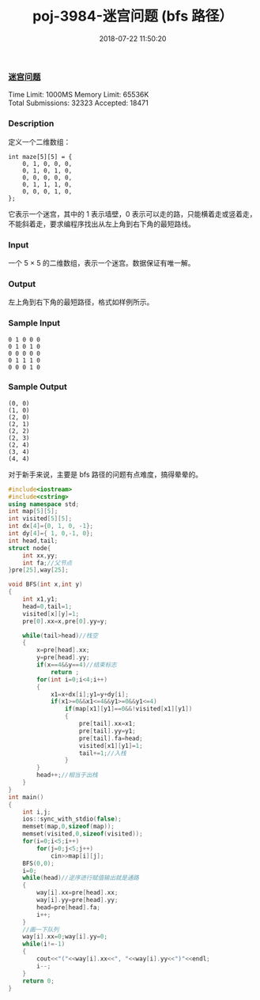 ﻿---
title: poj-3984-迷宫问题 (bfs 路径）
date: 2018-07-22 11:50:20
tags: ["BFS","ACM","POJ","C++","C"]
categories: ["ACM"]
---

### [迷宫问题](http://poj.org/problem?id=3984)
Time Limit: 1000MS		Memory Limit: 65536K  
Total Submissions: 32323		Accepted: 18471  

### Description

定义一个二维数组： 

	int maze[5][5] = {
		0, 1, 0, 0, 0,
		0, 1, 0, 1, 0,
		0, 0, 0, 0, 0,
		0, 1, 1, 1, 0,
		0, 0, 0, 1, 0,
	};

它表示一个迷宫，其中的 1 表示墙壁，0 表示可以走的路，只能横着走或竖着走，不能斜着走，要求编程序找出从左上角到右下角的最短路线。

### Input
一个 5 × 5 的二维数组，表示一个迷宫。数据保证有唯一解。

### Output
左上角到右下角的最短路径，格式如样例所示。

### Sample Input
	0 1 0 0 0
	0 1 0 1 0
	0 0 0 0 0
	0 1 1 1 0
	0 0 0 1 0

### Sample Output
	(0, 0)
	(1, 0)
	(2, 0)
	(2, 1)
	(2, 2)
	(2, 3)
	(2, 4)
	(3, 4)
	(4, 4)

对于新手来说，主要是 bfs 路径的问题有点难度，搞得晕晕的。

```cpp
#include<iostream>
#include<cstring>
using namespace std;
int map[5][5];
int visited[5][5];
int dx[4]={0, 1, 0, -1};
int dy[4]={ 1, 0,-1, 0};
int head,tail;
struct node{
	int xx,yy;
	int fa;//父节点
}pre[25],way[25];

void BFS(int x,int y)
{
	int x1,y1;
	head=0,tail=1;
	visited[x][y]=1;
	pre[0].xx=x,pre[0].yy=y;

	while(tail>head)//栈空
	{
		x=pre[head].xx;
		y=pre[head].yy;
		if(x==4&&y==4)//结束标志
			return ;
		for(int i=0;i<4;i++)
		{
			x1=x+dx[i];y1=y+dy[i];
			if(x1>=0&&x1<=4&&y1>=0&&y1<=4)
				if(map[x1][y1]==0&&!visited[x1][y1])
				{
					pre[tail].xx=x1;
					pre[tail].yy=y1;
					pre[tail].fa=head;
					visited[x1][y1]=1;
					tail+=1;//入栈
				}
		}
		head++;//相当于出栈
	}
}
int main()
{
	int i,j;
	ios::sync_with_stdio(false);
	memset(map,0,sizeof(map));
	memset(visited,0,sizeof(visited));
	for(i=0;i<5;i++)
		for(j=0;j<5;j++)
			cin>>map[i][j];
	BFS(0,0);
	i=0;
	while(head)//逆序进行赋值输出就是通路
	{
		way[i].xx=pre[head].xx;
		way[i].yy=pre[head].yy;
		head=pre[head].fa;
		i++;
	}
	//画一下队列
	way[i].xx=0;way[i].yy=0;
	while(i!=-1)
	{
		cout<<"("<<way[i].xx<<", "<<way[i].yy<<")"<<endl;
		i--;
	}
	return 0;
}
```